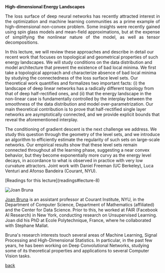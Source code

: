 <div class="abstract">   
<strong>High-dimensional Energy Landscapes</strong>
    <p align="justify">
The loss surface of deep neural networks has recently attracted interest in the optimization and machine learning communities as a prime example of high-dimensional non-convex problem. Some insights were recently gained using spin glass models and mean-field approximations, but at the expense of simplifying the nonlinear nature of the model, as well as tensor decompositions. 

In this lecture, we will review these approaches and describe in detail our recent work that focuses on topological and geometrical properties of such energy landscapes. We will study conditions on the data distribution and model architecture that prevent the existence of bad local minima. We first take a topological approach and characterize absence of bad local minima by studying the connectedness of the loss surface level sets. Our theoretical work quantifies and formalizes two important facts: (i) the landscape of deep linear networks has a radically different topology from that of deep half-rectified ones, and (ii) that the energy landscape in the non-linear case is fundamentally controlled by the interplay between the smoothness of the data distribution and model over-parametrization. Our main theoretical contribution is to prove that half-rectified single layer networks are asymptotically connected, and we provide explicit bounds that reveal the aforementioned interplay. 

The conditioning of gradient descent is the next challenge we address. We study this question through the geometry of the level sets, and we introduce an algorithm to efficiently estimate the regularity of such sets on large-scale networks. Our empirical results show that these level sets remain connected throughout all the learning phase, suggesting a near convex behavior, but they become exponentially more curvy as the energy level decays, in accordance to what is observed in practice with very low curvature attractors. Joint work with Daniel Freeman (UC Berkeley), Luca Venturi and Afonso Bandeira (Courant, NYU).
</p>
</div>
[Readings for this lecture](readings#lecture-8)


![Joan Bruna](/assets/img/bruna.png)  

[Joan Bruna](http://cims.nyu.edu/~bruna/) is an assistant professor at Courant Institute, NYU, in the Department of Computer Science, Department of Mathematics (affiliated) and the Center for Data Science. Prior to this, he worked at FAIR (Facebook AI Research) in New York, conducting research on Unsupervised Learning. Joan did his PhD at Ecole Polytechnique, France, where he collaborated with Stephane Mallat.
   
Bruna's research interests touch several areas of Machine Learning, Signal Processing and High-Dimensional Statistics. In particular, in the past few years, he has been working on Deep Convolutional Networks, studying some of its theoretical properties and applications to several Computer Vision tasks.

[back](./)
